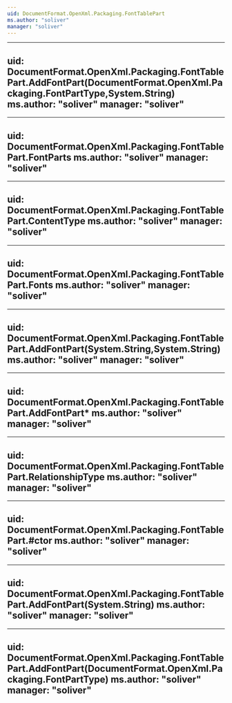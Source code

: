 ```yaml
---
uid: DocumentFormat.OpenXml.Packaging.FontTablePart
ms.author: "soliver"
manager: "soliver"
---
```


---
uid: DocumentFormat.OpenXml.Packaging.FontTablePart.AddFontPart(DocumentFormat.OpenXml.Packaging.FontPartType,System.String)
ms.author: "soliver"
manager: "soliver"
---

---
uid: DocumentFormat.OpenXml.Packaging.FontTablePart.FontParts
ms.author: "soliver"
manager: "soliver"
---

---
uid: DocumentFormat.OpenXml.Packaging.FontTablePart.ContentType
ms.author: "soliver"
manager: "soliver"
---

---
uid: DocumentFormat.OpenXml.Packaging.FontTablePart.Fonts
ms.author: "soliver"
manager: "soliver"
---

---
uid: DocumentFormat.OpenXml.Packaging.FontTablePart.AddFontPart(System.String,System.String)
ms.author: "soliver"
manager: "soliver"
---

---
uid: DocumentFormat.OpenXml.Packaging.FontTablePart.AddFontPart*
ms.author: "soliver"
manager: "soliver"
---

---
uid: DocumentFormat.OpenXml.Packaging.FontTablePart.RelationshipType
ms.author: "soliver"
manager: "soliver"
---

---
uid: DocumentFormat.OpenXml.Packaging.FontTablePart.#ctor
ms.author: "soliver"
manager: "soliver"
---

---
uid: DocumentFormat.OpenXml.Packaging.FontTablePart.AddFontPart(System.String)
ms.author: "soliver"
manager: "soliver"
---

---
uid: DocumentFormat.OpenXml.Packaging.FontTablePart.AddFontPart(DocumentFormat.OpenXml.Packaging.FontPartType)
ms.author: "soliver"
manager: "soliver"
---
